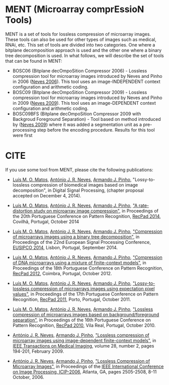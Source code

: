 # MENT (Microarray comprEssioN Tools) #

MENT is a set of tools for lossless compression of microarray images. These tools can also be used for other types of images such as medical, RNAi, etc. This set of tools are divided into two categories. One where a bitplane decomposition approach is used and the other one where a binary tree decomposition is used. In what follows, we will describe the set of tools that can be found in MENT:
* BOSC06 (Bitplane decOmpoSition Compressor 2006) - Lossless compression tool for microarray images introduced by Neves and Pinho in 2006 ([Neves 2006](http://dx.doi.org/10.1109/ICIP.2006.312802)). This tool uses an image-INDEPENDENT context configuration and arithmetic coding.
* BOSC09 (Bitplane decOmpoSition Compressor 2009) - Lossless compression tool for microarray images introduced by Neves and Pinho in 2009 ([Neves 2009](http://dx.doi.org/10.1109/TMI.2008.929095)). This tool uses an image-DEPENDENT context configuration and arithmetic coding.
* BOSC09BFS (Bitplane decOmpoSition Compressor 2009 with Backgroud Foreground Separation) - Tool based on method introduced by ([Neves 2009](http://dx.doi.org/10.1109/TMI.2008.929095)) where it was added a segmentation unit as a pre-processing step before the encoding procedure. Results for this tool were first


# CITE #
If you use some tool from MENT, please cite the following publications:
* [Luís M. O. Matos](http://sweet.ua.pt/luismatos), [António J. R. Neves](http://sweet.ua.pt/an), [Armando J. Pinho](http://sweet.ua.pt/ap), "Lossy-to-lossless compression of biomedical images based on image decomposition", 
 in Digital Signal Processing, (chapter proposal accepted on December 4, 2014).

* [Luís M. O. Matos](http://sweet.ua.pt/luismatos), [António J. R. Neves](http://sweet.ua.pt/an), [Armando J. Pinho](http://sweet.ua.pt/ap), ["A rate-distortion study on microarray image compression"](http://doi.org/10.13140/2.1.3431.2969), in Proceedings of the 20th Portuguese Conference on Pattern Recognition, [RecPad 2014](http://recpad2014.di.ubi.pt), Covilhã, Portugal, October 2014

* [Luís M. O. Matos](http://sweet.ua.pt/luismatos), [António J. R. Neves](http://sweet.ua.pt/an), [Armando J. Pinho](http://sweet.ua.pt/ap), ["Compression of microarrays images using a binary tree decomposition"](http://doi.org/10.13140/2.1.1980.5761), in Proceedings of the 22nd European Signal Processing Conference, [EUSIPCO 2014](www.eusipco2014.org), Lisbon, Portugal, September 2014.
 
* [Luís M. O. Matos](http://sweet.ua.pt/luismatos), [António J. R. Neves](http://sweet.ua.pt/an), [Armando J. Pinho](http://sweet.ua.pt/ap), ["Compression of DNA microarrays using a mixture of finite-context models"](http://doi.org/10.13140/2.1.1061.8245), in Proceedings of the 18th Portuguese Conference on Pattern Recognition, [RecPad 2012](http://www.isec.pt/recpad2012), Coimbra, Portugal, October 2012.

* [Luís M. O. Matos](http://sweet.ua.pt/luismatos), [António J. R. Neves](http://sweet.ua.pt/an), [Armando J. Pinho](http://sweet.ua.pt/ap), ["Lossy-to-lossless compression of microarrays images using expectation pixel values"](http://doi.org/10.13140/2.1.3553.4403), in Proceedings of the 17th Portuguese Conference on Pattern Recognition, [RecPad 2011](http://paginas.fe.up.pt/~recpad2011), Porto, Portugal, October 2011.

* [Luís M. O. Matos](http://sweet.ua.pt/luismatos), [António J. R. Neves](http://sweet.ua.pt/an), [Armando J. Pinho](http://sweet.ua.pt/ap), ["Lossless compression of microarrays images based on background/foreground separation"](http://doi.org/10.13140/2.1.3815.5843), in Proceedings of the 16th Portuguese Conference on Pattern Recognition, [RecPad 2010](http://recpad2010.utad.pt), Vila Real, Portugal, October 2010.

* [António J. R. Neves](http://sweet.ua.pt/an), [Armando J. Pinho](http://sweet.ua.pt/ap), ["Lossless compression of microarray images using image-dependent finite-context models"](http://dx.doi.org/10.1109/TMI.2008.929095), in [IEEE Transactions on Medical Imaging](http://ieeexplore.ieee.org/xpl/RecentIssue.jsp?punumber=42), volume 28, number 2, pages 194-201, February 2009.

* [António J. R. Neves](http://sweet.ua.pt/an), [Armando J. Pinho](http://sweet.ua.pt/ap), ["Lossless Compression of Microarray Images"](http://dx.doi.org/10.1109/ICIP.2006.31280), in Proceedings of the [IEEE International Conference on Image Processing, ICIP-2006](http://www.icip2006.org), Atlanta, GA, pages 2505-2508, 8-11 October, 2006.
